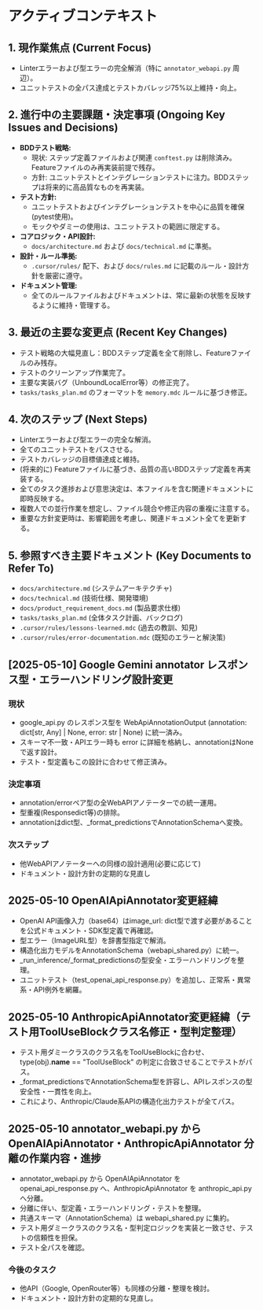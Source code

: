 # アクティブコンテキスト

## 1. 現作業焦点 (Current Focus)
- Linterエラーおよび型エラーの完全解消（特に `annotator_webapi.py` 周辺）。
- ユニットテストの全パス達成とテストカバレッジ75%以上維持・向上。

## 2. 進行中の主要課題・決定事項 (Ongoing Key Issues and Decisions)
- **BDDテスト戦略:**
    - 現状: ステップ定義ファイルおよび関連 `conftest.py` は削除済み。Featureファイルのみ再実装前提で残存。
    - 方針: ユニットテストとインテグレーションテストに注力。BDDステップは将来的に高品質なものを再実装。
- **テスト方針:**
    - ユニットテストおよびインテグレーションテストを中心に品質を確保 (pytest使用)。
    - モックやダミーの使用は、ユニットテストの範囲に限定する。
- **コアロジック・API設計:**
    - `docs/architecture.md` および `docs/technical.md` に準拠。
- **設計・ルール準拠:**
    - `.cursor/rules/` 配下、および `docs/rules.md` に記載のルール・設計方針を厳密に遵守。
- **ドキュメント管理:**
    - 全てのルールファイルおよびドキュメントは、常に最新の状態を反映するように維持・管理する。

## 3. 最近の主要な変更点 (Recent Key Changes)
- テスト戦略の大幅見直し：BDDステップ定義を全て削除し、Featureファイルのみ残存。
- テストのクリーンアップ作業完了。
- 主要な実装バグ（UnboundLocalError等）の修正完了。
- `tasks/tasks_plan.md` のフォーマットを `memory.mdc` ルールに基づき修正。

## 4. 次のステップ (Next Steps)
- Linterエラーおよび型エラーの完全な解消。
- 全てのユニットテストをパスさせる。
- テストカバレッジの目標値達成と維持。
- (将来的に) Featureファイルに基づき、品質の高いBDDステップ定義を再実装する。
- 全てのタスク進捗および意思決定は、本ファイルを含む関連ドキュメントに即時反映する。
- 複数人での並行作業を想定し、ファイル競合や修正内容の重複に注意する。
- 重要な方針変更時は、影響範囲を考慮し、関連ドキュメント全てを更新する。

## 5. 参照すべき主要ドキュメント (Key Documents to Refer To)
- `docs/architecture.md` (システムアーキテクチャ)
- `docs/technical.md` (技術仕様、開発環境)
- `docs/product_requirement_docs.md` (製品要求仕様)
- `tasks/tasks_plan.md` (全体タスク計画、バックログ)
- `.cursor/rules/lessons-learned.mdc` (過去の教訓、知見)
- `.cursor/rules/error-documentation.mdc` (既知のエラーと解決策)

## [2025-05-10] Google Gemini annotator レスポンス型・エラーハンドリング設計変更

### 現状
- google_api.py のレスポンス型を WebApiAnnotationOutput (annotation: dict[str, Any] | None, error: str | None) に統一済み。
- スキーマ不一致・APIエラー時も error に詳細を格納し、annotationはNoneで返す設計。
- テスト・型定義もこの設計に合わせて修正済み。

### 決定事項
- annotation/errorペア型の全WebAPIアノテーターでの統一運用。
- 型重複(Responsedict等)の排除。
- annotationはdict型、_format_predictionsでAnnotationSchemaへ変換。

### 次ステップ
- 他WebAPIアノテーターへの同様の設計適用(必要に応じて)
- ドキュメント・設計方針の定期的な見直し

## 2025-05-10 OpenAIApiAnnotator変更経緯

- OpenAI API画像入力（base64）はimage_url: dict型で渡す必要があることを公式ドキュメント・SDK型定義で再確認。
- 型エラー（ImageURL型）を辞書型指定で解消。
- 構造化出力モデルをAnnotationSchema（webapi_shared.py）に統一。
- _run_inference/_format_predictionsの型安全・エラーハンドリングを整理。
- ユニットテスト（test_openai_api_response.py）を追加し、正常系・異常系・API例外を網羅。

## 2025-05-10 AnthropicApiAnnotator変更経緯（テスト用ToolUseBlockクラス名修正・型判定整理）

- テスト用ダミークラスのクラス名をToolUseBlockに合わせ、type(obj).__name__ == "ToolUseBlock" の判定に合致させることでテストがパス。
- _format_predictionsでAnnotationSchema型を許容し、APIレスポンスの型安全性・一貫性を向上。
- これにより、Anthropic/Claude系APIの構造化出力テストが全てパス。

## 2025-05-10 annotator_webapi.py から OpenAIApiAnnotator・AnthropicApiAnnotator 分離の作業内容・進捗

- annotator_webapi.py から OpenAIApiAnnotator を openai_api_response.py へ、AnthropicApiAnnotator を anthropic_api.py へ分離。
- 分離に伴い、型定義・エラーハンドリング・テストを整理。
- 共通スキーマ（AnnotationSchema）は webapi_shared.py に集約。
- テスト用ダミークラスのクラス名・型判定ロジックを実装と一致させ、テストの信頼性を担保。
- テスト全パスを確認。

### 今後のタスク
- 他API（Google, OpenRouter等）も同様の分離・整理を検討。
- ドキュメント・設計方針の定期的な見直し。
